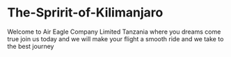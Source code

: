 # The-Spririt-of-Kilimanjaro
Welcome to Air Eagle Company Limited Tanzania where you dreams come true join us today and we will make your flight a smooth ride and we take to the best journey
